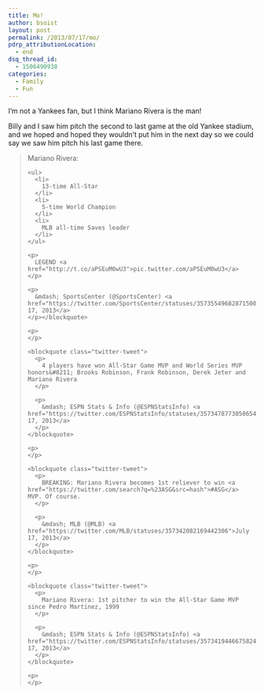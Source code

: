 ```yaml
---
title: Mo!
author: bsoist
layout: post
permalink: /2013/07/17/mo/
pdrp_attributionLocation:
  - end
dsq_thread_id:
  - 1506490938
categories:
  - Family
  - Fun
---
```

I&#8217;m not a Yankees fan, but I think Mariano Rivera is the man!

Billy and I saw him pitch the second to last game at the old Yankee stadium, and we hoped and hoped they wouldn&#8217;t put him in the next day so we could say we saw him pitch his last game there. 

<blockquote class="twitter-tweet">
  <p>
    Mariano Rivera: 
    
    <ul>
      <li>
        13-time All-Star
      </li>
      <li>
        5-time World Champion
      </li>
      <li>
        MLB all-time Saves leader
      </li>
    </ul>
    
    <p>
      LEGEND <a href="http://t.co/aPSEuM0wU3">pic.twitter.com/aPSEuM0wU3</a>
    </p>
    
    <p>
      &mdash; SportsCenter (@SportsCenter) <a href="https://twitter.com/SportsCenter/statuses/357355496828715008">July 17, 2013</a>
    </p></blockquote> 
    
    <p>
    </p>
    
    <blockquote class="twitter-tweet">
      <p>
        4 players have won All-Star Game MVP and World Series MVP honors&#8211; Brooks Robinson, Frank Robinson, Derek Jeter and Mariano Rivera
      </p>
      
      <p>
        &mdash; ESPN Stats & Info (@ESPNStatsInfo) <a href="https://twitter.com/ESPNStatsInfo/statuses/357347877305065472">July 17, 2013</a>
      </p>
    </blockquote>
    
    <p>
    </p>
    
    <blockquote class="twitter-tweet">
      <p>
        BREAKING: Mariano Rivera becomes 1st reliever to win <a href="https://twitter.com/search?q=%23ASG&src=hash">#ASG</a> MVP. Of course.
      </p>
      
      <p>
        &mdash; MLB (@MLB) <a href="https://twitter.com/MLB/statuses/357342082169442306">July 17, 2013</a>
      </p>
    </blockquote>
    
    <p>
    </p>
    
    <blockquote class="twitter-tweet">
      <p>
        Mariano Rivera: 1st pitcher to win the All-Star Game MVP since Pedro Martinez, 1999
      </p>
      
      <p>
        &mdash; ESPN Stats & Info (@ESPNStatsInfo) <a href="https://twitter.com/ESPNStatsInfo/statuses/357341944667582465">July 17, 2013</a>
      </p>
    </blockquote>
    
    <p>
    </p>